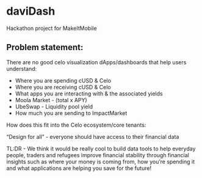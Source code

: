 # daviDash
Hackathon project for MakeItMobile

## Problem statement: 
There are no good celo visualization dApps/dashboards that help users understand:
* Where you are spending cUSD & Celo
* Where you are receiving cUSD & Celo
* What apps you are interacting with & the associated yields 
* Moola Market - (total x APY)
* UbeSwap - Liquidity pool yield
* How much you are sending to ImpactMarket

How does this fit into the Celo ecosystem/core tenants:  

“Design for all” - everyone should have access to their financial data

TL:DR - We think it would be really cool to build data tools to help everyday people, traders and refugees improve financial stability through financial insights such as where your money is coming from, how you’re spending it and what applications are helping you save for the future!
